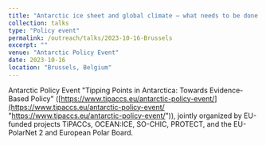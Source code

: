 ```yaml
---
title: "Antarctic ice sheet and global climate – what needs to be done now?"
collection: talks
type: "Policy event"
permalink: /outreach/talks/2023-10-16-Brussels
excerpt: ""
venue: "Antarctic Policy Event"
date: 2023-10-16
location: "Brussels, Belgium"
---
```


Antarctic Policy Event "Tipping Points in Antarctica: Towards Evidence-Based Policy" ([https://www.tipaccs.eu/antarctic-policy-event/](https://www.tipaccs.eu/antarctic-policy-event/ "https://www.tipaccs.eu/antarctic-policy-event/")), jointly organized by EU-funded projects TiPACCs, OCEAN:ICE, SO-CHIC, PROTECT, and the EU-PolarNet 2 and European Polar Board.